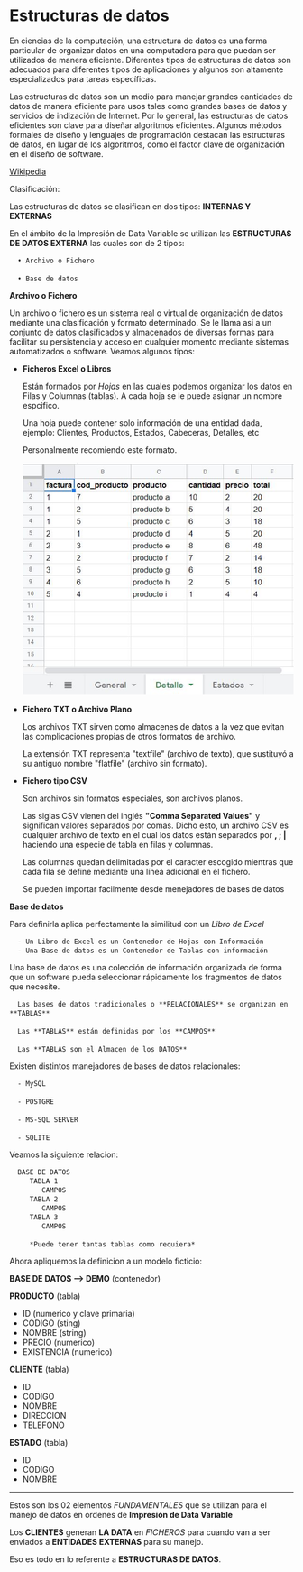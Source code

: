 # Estructuras de datos

En ciencias de la computación, una estructura de datos es una forma particular de organizar datos en una computadora para que puedan ser utilizados 
de manera eficiente. Diferentes tipos de estructuras de datos son adecuados para diferentes tipos de aplicaciones y algunos son altamente especializados 
para tareas específicas. 

Las estructuras de datos son un medio para manejar grandes cantidades de datos de manera eficiente para usos tales como grandes bases de datos y servicios 
de indización de Internet. Por lo general, las estructuras de datos eficientes son clave para diseñar algoritmos eficientes. Algunos métodos formales de 
diseño y lenguajes de programación destacan las estructuras de datos, en lugar de los algoritmos, como el factor clave de organización en el diseño de software.

[Wikipedia](https://es.wikipedia.org/wiki/Estructura_de_datos)

Clasificación:

   Las estructuras de datos se clasifican en dos tipos: **INTERNAS Y EXTERNAS**
            
   En el ámbito de la Impresión de Data Variable se utilizan las **ESTRUCTURAS DE DATOS EXTERNA** las cuales son de 2 tipos:

      • Archivo o Fichero 
  
      • Base de datos
  
**Archivo o Fichero** 

  Un archivo o fichero es un sistema real o virtual de organización de datos mediante una clasificación y formato determinado. Se le
  llama asi a un conjunto de datos clasificados y almacenados de diversas formas para facilitar su persistencia y acceso en cualquier 
  momento mediante sistemas automatizados o software. Veamos algunos tipos:
     
  - **Ficheros Excel o Libros** 
        
     Están formados por *Hojas* en las cuales podemos organizar los datos en Filas y Columnas (tablas). 
     A cada hoja se le puede asignar un nombre espcifico. 

     Una hoja puede contener solo información de una entidad dada, ejemplo: Clientes, Productos, Estados, Cabeceras, Detalles, etc
     
     Personalmente recomiendo este formato.
     
     ![Fichero Excel](https://github.com/mmhgarcia/impresion_data_variable/blob/master/images/fichero_excel.jpg)
     
  - **Fichero TXT o Archivo Plano**
           
       Los archivos TXT sirven como almacenes de datos a la vez que evitan las complicaciones propias de otros formatos de archivo.
         
       La extensión TXT representa "textfile" (archivo de texto), que sustituyó a su antiguo nombre "flatfile" (archivo sin formato).

  - **Fichero tipo CSV**
    
       Son archivos sin formatos especiales, son archivos planos.

       Las siglas CSV vienen del inglés **"Comma Separated Values"** y significan valores separados por comas. Dicho esto, un archivo CSV 
       es cualquier archivo de texto en el cual los datos están separados por **\, ; |** haciendo una especie de tabla en filas y columnas. 

       Las columnas quedan delimitadas por el caracter escogido mientras que cada fila se define mediante una línea adicional en el fichero. 
        
       Se pueden importar facilmente desde menejadores de bases de datos
            
**Base de datos** 

   Para definirla aplica perfectamente la similitud con un *Libro de Excel*
   
      - Un Libro de Excel es un Contenedor de Hojas con Información
      - Una Base de datos es un Contenedor de Tablas con información

   Una base de datos es una colección de información organizada de forma que un software pueda seleccionar rápidamente los fragmentos de datos que 
   necesite. 
   
      Las bases de datos tradicionales o **RELACIONALES** se organizan en **TABLAS** 
      
      Las **TABLAS** están definidas por los **CAMPOS**
   
      Las **TABLAS son el Almacen de los DATOS**

   Existen distintos manejadores de bases de datos relacionales:
   
      - MySQL
      
      - POSTGRE
      
      - MS-SQL SERVER
      
      - SQLITE
      
   Veamos la siguiente relacion:
   
      BASE DE DATOS      
         TABLA 1         
            CAMPOS
         TABLA 2
            CAMPOS
         TABLA 3
            CAMPOS
            
         *Puede tener tantas tablas como requiera*
      
   Ahora apliquemos la definicion a un modelo ficticio:
   
   **BASE DE DATOS --> DEMO** (contenedor)  
      
   **PRODUCTO**  (tabla)
   - ID           (numerico y clave primaria)  
   - CODIGO       (sting)  
   - NOMBRE       (string)  
   - PRECIO       (numerico)    
   - EXISTENCIA   (numerico)          
      
   **CLIENTE**  (tabla)
   - ID  
   - CODIGO  
   - NOMBRE  
   - DIRECCION  
   - TELEFONO  
           
   **ESTADO**  (tabla)
   - ID  
   - CODIGO  
   - NOMBRE  

<hr />

Estos son los 02 elementos *FUNDAMENTALES* que se utilizan para el manejo de datos en ordenes de **Impresión de Data Variable**

Los **CLIENTES** generan **LA DATA** en *FICHEROS* para cuando van a ser enviados a **ENTIDADES EXTERNAS** para su manejo.

Eso es todo en lo referente a **ESTRUCTURAS DE DATOS**.
  
